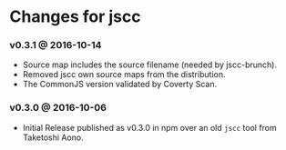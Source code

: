 # Changes for jscc

### v0.3.1 @ 2016-10-14

- Source map includes the source filename (needed by jscc-brunch).
- Removed jscc own source maps from the distribution.
- The CommonJS version validated by Coverty Scan.

### v0.3.0 @ 2016-10-06

- Initial Release published as v0.3.0 in npm over an old `jscc` tool from Taketoshi Aono.
